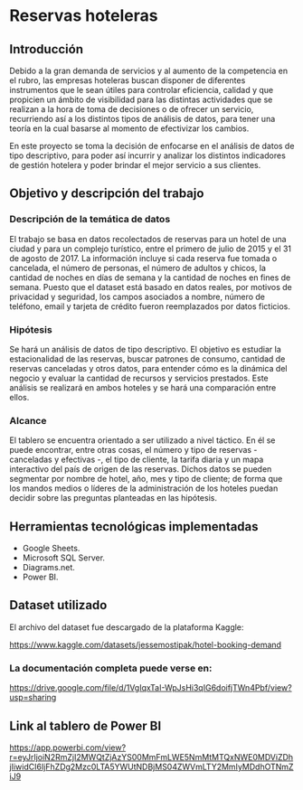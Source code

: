 # Reservas hoteleras


## Introducción

Debido a la gran demanda de servicios y al aumento de la competencia en el rubro, las empresas hoteleras buscan disponer de diferentes instrumentos que le sean útiles para controlar eficiencia, calidad y que propicien un ámbito de visibilidad para las distintas actividades que se realizan a la hora de toma de decisiones o de ofrecer un servicio, recurriendo así a los distintos tipos de análisis de datos, para tener una teoría en la cual basarse al momento de efectivizar los cambios. 
 
En este proyecto se toma la decisión de enfocarse en el análisis de datos de tipo descriptivo, para poder así incurrir y analizar los distintos indicadores de gestión hotelera y poder brindar el mejor servicio a sus clientes.


## Objetivo y descripción del trabajo

### Descripción de la temática de datos

El trabajo se basa en datos recolectados de reservas para un hotel de una ciudad
y para un complejo turístico, entre el primero de julio de 2015 y el 31 de agosto
de 2017. La información incluye si cada reserva fue tomada o cancelada, el
número de personas, el número de adultos y chicos, la cantidad de noches en
días de semana y la cantidad de noches en fines de semana.
Puesto que el dataset está basado en datos reales, por motivos de privacidad y
seguridad, los campos asociados a nombre, número de teléfono, email y tarjeta
de crédito fueron reemplazados por datos ficticios.

### Hipótesis

Se hará un análisis de datos de tipo descriptivo. El objetivo es estudiar la
estacionalidad de las reservas, buscar patrones de consumo, cantidad de
reservas canceladas y otros datos, para entender cómo es la dinámica del
negocio y evaluar la cantidad de recursos y servicios prestados. Este análisis se
realizará en ambos hoteles y se hará una comparación entre ellos.

### Alcance

El tablero se encuentra orientado a ser utilizado a nivel táctico. En él se puede
encontrar, entre otras cosas, el número y tipo de reservas - canceladas y
efectivas -, el tipo de cliente, la tarifa diaria y un mapa interactivo del país de
origen de las reservas. Dichos datos se pueden segmentar por nombre de hotel, año, mes y tipo de cliente; de forma que los mandos medios o líderes de la
administración de los hoteles puedan decidir sobre las preguntas planteadas en
las hipótesis.

## Herramientas tecnológicas implementadas

- Google Sheets.
- Microsoft SQL Server.
- Diagrams.net.
- Power BI.

## Dataset utilizado

El archivo del dataset fue descargado de la plataforma Kaggle:

https://www.kaggle.com/datasets/jessemostipak/hotel-booking-demand

### La documentación completa puede verse en:

https://drive.google.com/file/d/1VgIqxTaI-WpJsHi3qIG6doifjTWn4Pbf/view?usp=sharing

## Link al tablero de Power BI

https://app.powerbi.com/view?r=eyJrIjoiN2RmZjI2MWQtZjAzYS00MmFmLWE5NmMtMTQxNWE0MDViZDhjIiwidCI6IjFhZDg2Mzc0LTA5YWUtNDBjMS04ZWVmLTY2MmIyMDdhOTNmZiJ9
